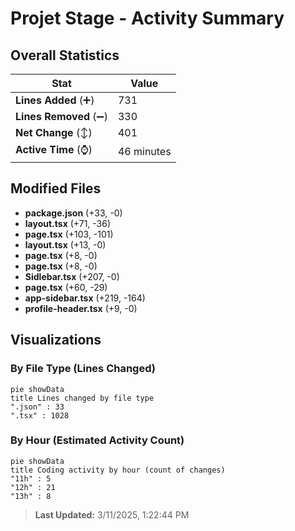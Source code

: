 # Projet Stage - Activity Summary 

## Overall Statistics

| Stat                   | Value                                                             |
| ---------------------- | ----------------------------------------------------------------- |
| **Lines Added** (➕)   | 731                                          |
| **Lines Removed** (➖) | 330                                        |
| **Net Change** (↕)    | 401                |
| **Active Time** (⌚)   | 46 minutes |


## Modified Files
- **package.json** (+33, -0)
- **layout.tsx** (+71, -36)
- **page.tsx** (+103, -101)
- **layout.tsx** (+13, -0)
- **page.tsx** (+8, -0)
- **page.tsx** (+8, -0)
- **Sidlebar.tsx** (+207, -0)
- **page.tsx** (+60, -29)
- **app-sidebar.tsx** (+219, -164)
- **profile-header.tsx** (+9, -0)

## Visualizations

### By File Type (Lines Changed)

```mermaid
pie showData
title Lines changed by file type
".json" : 33
".tsx" : 1028
```

### By Hour (Estimated Activity Count)

```mermaid
pie showData
title Coding activity by hour (count of changes)
"11h" : 5
"12h" : 21
"13h" : 8
```


> **Last Updated:** 3/11/2025, 1:22:44 PM